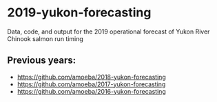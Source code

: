 2019-yukon-forecasting
======================

Data, code, and output for the 2019 operational forecast of Yukon River
Chinook salmon run timing

Previous years:
---------------

-   <a href="https://github.com/amoeba/2018-yukon-forecasting" class="uri">https://github.com/amoeba/2018-yukon-forecasting</a>
-   <a href="https://github.com/amoeba/2017-yukon-forecasting" class="uri">https://github.com/amoeba/2017-yukon-forecasting</a>
-   <a href="https://github.com/amoeba/2016-yukon-forecasting" class="uri">https://github.com/amoeba/2016-yukon-forecasting</a>
